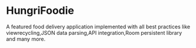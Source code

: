 # HungriFoodie
A featured food delivery application implemented with all best practices like viewrecycling,JSON data parsing,API integration,Room persistent library and many more.
